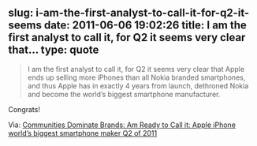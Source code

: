 slug: i-am-the-first-analyst-to-call-it-for-q2-it-seems
date: 2011-06-06 19:02:26
title: I am the first analyst to call it, for Q2 it seems very clear that...
type: quote
---

> I am the first analyst to call it, for Q2 it seems very clear that Apple ends up selling more iPhones than all Nokia branded smartphones, and thus Apple has in exactly 4 years from launch, dethroned Nokia and become the world’s biggest smartphone manufacturer.

Congrats! 

 Via: [Communities Dominate Brands: Am Ready to Call it: Apple iPhone world’s biggest smartphone maker Q2 of 2011](http://communities-dominate.blogs.com/brands/2011/06/am-ready-to-call-it-apple-iphone-worlds-biggest-smartphone-maker-q2-of-2011.html)
